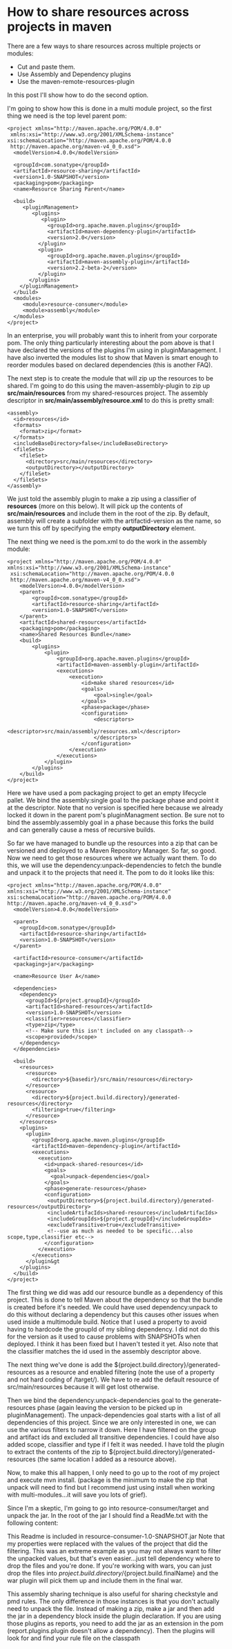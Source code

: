# How to share resources across projects in maven
There are a few ways to share resources across multiple projects or modules:

- Cut and paste them.
- Use Assembly and Dependency plugins
- Use the maven-remote-resources-plugin

In this post I'll show how to do the second option.

I'm going to show how this is done in a multi module project, so the first thing we need is the top level parent pom:

```
<project xmlns="http://maven.apache.org/POM/4.0.0"
 xmlns:xsi="http://www.w3.org/2001/XMLSchema-instance"
xsi:schemaLocation="http://maven.apache.org/POM/4.0.0
 http://maven.apache.org/maven-v4_0_0.xsd">
  <modelVersion>4.0.0</modelVersion>

  <groupId>com.sonatype</groupId>
  <artifactId>resource-sharing</artifactId>
  <version>1.0-SNAPSHOT</version>
  <packaging>pom</packaging>
  <name>Resource Sharing Parent</name>

  <build>
     <pluginManagement>
        <plugins>
           <plugin>
             <groupId>org.apache.maven.plugins</groupId>
             <artifactId>maven-dependency-plugin</artifactId>
             <version>2.0</version>
          </plugin>
          <plugin>
             <groupId>org.apache.maven.plugins</groupId>
             <artifactId>maven-assembly-plugin</artifactId>
             <version>2.2-beta-2</version>
          </plugin>
       </plugins>
    </pluginManagement>
  </build>
  <modules>
     <module>resource-consumer</module>
     <module>assembly</module>
  </modules>
</project>
```

In an enterprise, you will probably want this to inherit from your corporate pom. The only thing particularly interesting about the pom above is that I have declared the versions of the plugins I'm using in pluginManagement. I have also inverted the modules list to show that Maven is smart enough to reorder modules based on declared dependencies (this is another FAQ).

The next step is to create the module that will zip up the resources to be shared. I'm going to do this using the maven-assembly-plugin to zip up **src/main/resources** from my shared-resources project. The assembly descriptor in **src/main/assembly/resource.xml** to do this is pretty small:

```
<assembly>
  <id>resources</id>
  <formats>
    <format>zip</format>
  </formats>
  <includeBaseDirectory>false</includeBaseDirectory>
  <fileSets>
    <fileSet>
      <directory>src/main/resources</directory>
      <outputDirectory></outputDirectory>
    </fileSet>
  </fileSets>
</assembly>
```

We just told the assembly plugin to make a zip using a classifier of **resources** (more on this below). It will pick up the contents of **src/main/resources** and include them in the root of the zip. By default, assembly will create a subfolder with the artifactid-version as the name, so we turn this off by specifying the empty **outputDirectory** element.

The next thing we need is the pom.xml to do the work in the assembly module:

```
<project xmlns="http://maven.apache.org/POM/4.0.0"
xmlns:xsi="http://www.w3.org/2001/XMLSchema-instance"
 xsi:schemaLocation="http://maven.apache.org/POM/4.0.0
 http://maven.apache.org/maven-v4_0_0.xsd">
    <modelVersion>4.0.0</modelVersion>
    <parent>
        <groupId>com.sonatype</groupId>
        <artifactId>resource-sharing</artifactId>
        <version>1.0-SNAPSHOT</version>
    </parent>
    <artifactId>shared-resources</artifactId>
    <packaging>pom</packaging>
    <name>Shared Resources Bundle</name>
    <build>
        <plugins>
            <plugin>
                <groupId>org.apache.maven.plugins</groupId>
                <artifactId>maven-assembly-plugin</artifactId>
                <executions>
                    <execution>
                        <id>make shared resources</id>
                        <goals>
                            <goal>single</goal>
                        </goals>
                        <phase>package</phase>
                        <configuration>
                            <descriptors>
                                <descriptor>src/main/assembly/resources.xml</descriptor>
                            </descriptors>
                        </configuration>
                    </execution>
                </executions>
            </plugin>
        </plugins>
    </build>
</project>
```

Here we have used a pom packaging project to get an empty lifecycle pallet. We bind the assembly:single goal to the package phase and point it at the descriptor. Note that no version is specified here because we already locked it down in the parent pom's pluginManagment section. Be sure not to bind the assembly:assembly goal in a phase because this forks the build and can generally cause a mess of recursive builds.

So far we have managed to bundle up the resources into a zip that can be versioned and deployed to a Maven Repository Manager. So far, so good. Now we need to get those resources where we actually want them. To do this, we will use the dependency:unpack-dependencies to fetch the bundle and unpack it to the projects that need it. The pom to do it looks like this:

```
<project xmlns="http://maven.apache.org/POM/4.0.0"
xmlns:xsi="http://www.w3.org/2001/XMLSchema-instance"
xsi:schemaLocation="http://maven.apache.org/POM/4.0.0
http://maven.apache.org/maven-v4_0_0.xsd">
  <modelVersion>4.0.0</modelVersion>

  <parent>
    <groupId>com.sonatype</groupId>
    <artifactId>resource-sharing</artifactId>
    <version>1.0-SNAPSHOT</version>
  </parent>

  <artifactId>resource-consumer</artifactId>
  <packaging>jar</packaging>

  <name>Resource User A</name>

  <dependencies>
    <dependency>
      <groupId>${project.groupId}</groupId>
      <artifactId>shared-resources</artifactId>
      <version>1.0-SNAPSHOT</version>
      <classifier>resources</classifier>
      <type>zip</type>
      <!-- Make sure this isn't included on any classpath-->
      <scope>provided</scope>
    </dependency>
  </dependencies>

  <build>
    <resources>
      <resource>
        <directory>${basedir}/src/main/resources</directory>
      </resource>
      <resource>
        <directory>${project.build.directory}/generated-resources</directory>
        <filtering>true</filtering>
      </resource>
    </resources>
    <plugins>
      <plugin>
        <groupId>org.apache.maven.plugins</groupId>
        <artifactId>maven-dependency-plugin</artifactId>
        <executions>
          <execution>
            <id>unpack-shared-resources</id>
            <goals>
              <goal>unpack-dependencies</goal>
            </goals>
            <phase>generate-resources</phase>
            <configuration>
             <outputDirectory>${project.build.directory}/generated-resources</outputDirectory>
             <includeArtifacIds>shared-resources</includeArtifacIds>
             <includeGroupIds>${project.groupId}</includeGroupIds>
             <excludeTransitive>true</excludeTransitive>
             <!--use as much as needed to be specific...also scope,type,classifier etc-->
            </configuration>
          </execution>
        </executions>
      </plugin&gt
    </plugins>
  </build>
</project>
```

The first thing we did was add our resource bundle as a dependency of this project. This is done to tell Maven about the dependency so that the bundle is created before it's needed. We could have used dependency:unpack to do this without declaring a dependency but this causes other issues when used inside a multimodule build. Notice that I used a property to avoid having to hardcode the groupId of my sibling dependency. I did not do this for the version as it used to cause problems with SNAPSHOTs when deployed. I think it has been fixed but I haven't tested it yet. Also note that the classifier matches the id used in the assembly descriptor above.

The next thing we've done is add the ${project.build.directory}/generated-resources as a resource and enabled filtering (note the use of a property and not hard coding of /target/). We have to re add the default resource of src/main/resources because it will get lost otherwise.

Then we bind the dependency:unpack-dependencies goal to the generate-resources phase (again leaving the version to be picked up in pluginManagement). The unpack-dependencies goal starts with a list of all dependencies of this project. Since we are only interested in one, we can use the various filters to narrow it down. Here I have filtered on the group and artifact ids and excluded all transitive dependencies. I could have also added scope, classifier and type if I felt it was needed. I have told the plugin to extract the contents of the zip to ${project.build.directory}/generated-resources (the same location I added as a resource above).

Now, to make this all happen, I only need to go up to the root of my project and execute mvn install. (package is the minimum to make the zip that unpack will need to find but I recommend just using install when working with multi-modules...it will save you lots of grief).

Since I'm a skeptic, I'm going to go into resource-consumer/target and unpack the jar. In the root of the jar I should find a ReadMe.txt with the following content:

This Readme is included in resource-consumer-1.0-SNAPSHOT.jar
Note that my properties were replaced with the values of the project that did the filtering. This was an extreme example as you may not always want to filter the unpacked values, but that's even easier...just tell dependency where to drop the files and you're done. If you're working with wars, you can just drop the files into ${project.build.directory}/${project.build.finalName} and the war plugin will pick them up and include them in the final war.

This assembly sharing technique is also useful for sharing checkstyle and pmd rules. The only difference in those instances is that you don't actually need to unpack the file. Instead of making a zip, make a jar and then add the jar in a dependency block inside the plugin declaration. If you are using those plugins as reports, you need to add the jar as an extension in the pom (report.plugins.plugin doesn't allow a dependency). Then the plugins will look for and find your rule file on the classpath
